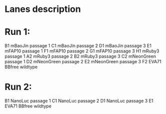 # Lanes description

# Run 1:
B1 mBaoJin passage 1
C1 mBaoJin passage 2
D1 mBaoJin passage 3
E1 mFAP10 passage 1
F1 mFAP10 passage 2
G1 mFAP10 passage 3
H1 mRuby3 passage 1
A2 mRuby3 passage 2
B2 mRuby3 passage 3
C2 mNeonGreen passage 1
D2 mNeonGreen passage 2
E2 mNeonGreen passage 3
F2 EVA71 BBfree wildtype 

# Run 2:
B1 NanoLuc passage 1
C1 NanoLuc passage 2
D1 NanoLuc passage 3
E1 EVA71 BBfree wildtype 
